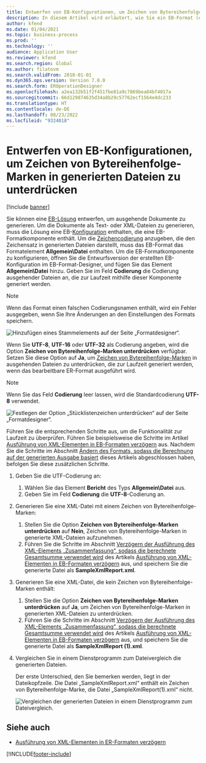 ```yaml
---
title: Entwerfen von EB-Konfigurationen, um Zeichen von Bytereihenfolge-Marken in generierten Dateien zu unterdrücken
description: In diesem Artikel wird erläutert, wie Sie ein EB-Format (elektronische Berichterstellung) konfigurieren, um Berichte zu generieren, die Zeichen von Bytereihenfolge-Marken unterdrücken.
author: kfend
ms.date: 01/04/2021
ms.topic: business-process
ms.prod: ''
ms.technology: ''
audience: Application User
ms.reviewer: kfend
ms.search.region: Global
ms.author: filatovm
ms.search.validFrom: 2018-01-01
ms.dyn365.ops.version: Version 7.0.0
ms.search.form: EROperationDesigner
ms.openlocfilehash: a2ea132b51f2f451fbe81a9c7869bea84bf4017a
ms.sourcegitcommit: 66d129874635d34a8b29c57762ecf1564e4dc233
ms.translationtype: HT
ms.contentlocale: de-DE
ms.lasthandoff: 08/23/2022
ms.locfileid: "9324018"
---
```

# <a name="design-er-configurations-to-suppress-bom-characters-in-generated-files"></a>Entwerfen von EB-Konfigurationen, um Zeichen von Bytereihenfolge-Marken in generierten Dateien zu unterdrücken

[!include [banner](../includes/banner.md)]

Sie können eine [EB-](general-electronic-reporting.md)[Lösung](er-quick-start1-new-solution.md) entwerfen, um ausgehende Dokumente zu generieren. Um die Dokumente als Text- oder XML-Dateien zu generieren, muss die Lösung eine EB-[Konfiguration](general-electronic-reporting.md#Configuration) enthalten, die eine EB-Formatkomponente enthält. Um die [Zeichencodierung](/windows/win32/intl/character-sets) anzugeben, die den Zeichensatz in generierten Dateien darstellt, muss das EB-Format das Formatelement **Allgemein\\Datei** enthalten. Um die EB-Formatkomponente zu konfigurieren, öffnen Sie die Entwurfsversion der erstellten EB-Konfiguration im EB-Format-Designer, und fügen Sie das Element **Allgemein\\Datei** hinzu. Geben Sie im Feld **Codierung** die Codierung ausgehender Dateien an, die zur Laufzeit mithilfe dieser Komponente generiert werden.

> [!NOTE]
> Wenn das Format einen falschen Codierungsnamen enthält, wird ein Fehler ausgegeben, wenn Sie Ihre Änderungen an den Einstellungen des Formats speichern.

![Hinzufügen eines Stammelements auf der Seite „Formatdesigner“.](./media/er-suppress-bom-characters-image1.gif)

Wenn Sie **UTF-8**, **UTF-16** oder **UTF-32** als Codierung angeben, wird die Option **Zeichen von Bytereihenfolge-Marken unterdrücken** verfügbar. Setzen Sie diese Option auf **Ja**, um [Zeichen von Bytereihenfolge-Marken](/globalization/encoding/byte-order-mark) in ausgehenden Dateien zu unterdrücken, die zur Laufzeit generiert werden, wenn das bearbeitbare ER-Format ausgeführt wird.

> [!NOTE]
> Wenn Sie das Feld **Codierung** leer lassen, wird die Standardcodierung **UTF-8** verwendet.

![Festlegen der Option „Stücklistenzeichen unterdrücken“ auf der Seite „Formatdesigner“.](./media/er-suppress-bom-characters-image2.gif)

Führen Sie die entsprechenden Schritte aus, um die Funktionalität zur Laufzeit zu überprüfen. Führen Sie beispielsweise die Schritte im Artikel [Ausführung von XML-Elementen in EB-Formaten verzögern](er-defer-xml-element.md) aus. Nachdem Sie die Schritte im Abschnitt [Ändern des Formats, sodass die Berechnung auf der generierten Ausgabe basiert](er-defer-xml-element.md#modify-the-format-so-that-the-calculation-is-based-on-generated-output) dieses Artikels abgeschlossen haben, befolgen Sie diese zusätzlichen Schritte.

1. Geben Sie die UTF-Codierung an:

    1. Wählen Sie das Element **Bericht** des Typs **Allgemein\\Datei** aus.
    2. Geben Sie im Feld **Codierung** die **UTF-8**-Codierung an.

2. Generieren Sie eine XML-Datei mit einem Zeichen von Bytereihenfolge-Marken:

    1. Stellen Sie die Option **Zeichen von Bytereihenfolge-Marken unterdrücken** auf **Nein**, Zeichen von Bytereihenfolge-Marken in generierte XML-Dateien aufzunehmen.
    2. Führen Sie die Schritte im Abschnitt [Verzögern der Ausführung des XML-Elements „Zusammenfassung“, sodass die berechnete Gesamtsumme verwendet wird](er-defer-xml-element.md#defer-the-execution-of-the-summary-xml-element-so-that-the-calculated-total-is-used) des Artikels [Ausführung von XML-Elementen in EB-Formaten verzögern](er-defer-xml-element.md) aus, und speichern Sie die generierte Datei als **SampleXmlReport.xml**.

3. Generieren Sie eine XML-Datei, die kein Zeichen von Bytereihenfolge-Marken enthält:

    1. Stellen Sie die Option **Zeichen von Bytereihenfolge-Marken unterdrücken** auf **Ja**, um Zeichen von Bytereihenfolge-Marken in generierten XML-Dateien zu unterdrücken.
    2. Führen Sie die Schritte im Abschnitt [Verzögern der Ausführung des XML-Elements „Zusammenfassung“, sodass die berechnete Gesamtsumme verwendet wird](er-defer-xml-element.md#defer-the-execution-of-the-summary-xml-element-so-that-the-calculated-total-is-used) des Artikels [Ausführung von XML-Elementen in EB-Formaten verzögern](er-defer-xml-element.md) aus, und speichern Sie die generierte Datei als **SampleXmlReport (1).xml**.

4. Vergleichen Sie in einem Dienstprogramm zum Dateivergleich die generierten Dateien.

    Der erste Unterschied, den Sie bemerken werden, liegt in der Dateikopfzeile. Die Datei „SampleXmlReport.xml“ enthält ein Zeichen von Bytereihenfolge-Marke, die Datei „SampleXmlReport(1).xml“ nicht.

    ![Vergleichen der generierten Dateien in einem Dienstprogramm zum Dateivergleich.](./media/er-suppress-bom-characters-image3.png)

## <a name="see-also"></a>Siehe auch

- [Ausführung von XML-Elementen in ER-Formaten verzögern](er-defer-xml-element.md)


[!INCLUDE[footer-include](../../../includes/footer-banner.md)]
